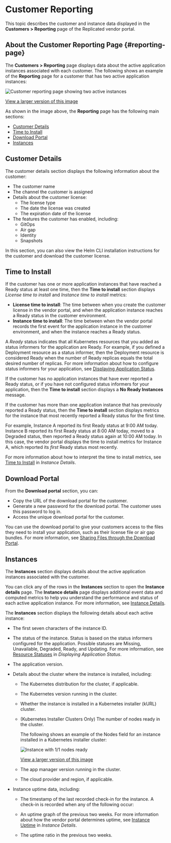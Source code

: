 # Customer Reporting

This topic describes the customer and instance data displayed in the **Customers > Reporting** page of the Replicated vendor portal.

## About the Customer Reporting Page {#reporting-page}

The **Customers > Reporting** page displays data about the active application instances associated with each customer. The following shows an example of the **Reporting** page for a customer that has two active application instances:

![Customer reporting page showing two active instances](/images/customer-reporting-page.png)

[View a larger version of this image](/images/customer-reporting-page.png)

As shown in the image above, the **Reporting** page has the following main sections:
* [Customer Details](#customer-details)
* [Time to Install](#time-to-install)
* [Download Portal](#download-portal)
* [Instances](#instances)

## Customer Details

The customer details section displays the following information about the customer:

* The customer name
* The channel the customer is assigned
* Details about the customer license:
  * The license type
  * The date the license was created
  * The expiration date of the license
* The features the customer has enabled, including:
  * GitOps
  * Air gap
  * Identity
  * Snapshots
  
In this section, you can also view the Helm CLI installation instructions for the customer and download the customer license.

## Time to Install

If the customer has one or more application instances that have reached a Ready status at least one time, then the **Time to install** section displays _License time to install_ and _Instance time to install_ metrics:

* **License time to install**: The time between when you create the customer license in the vendor portal, and when the application instance reaches a Ready status in the customer environment.
* **Instance time to install**: The time between when the vendor portal records the first event for the application instance in the customer environment, and when the instance reaches a Ready status.

A _Ready_ status indicates that all Kubernetes resources that you added as status informers for the application are Ready. For example, if you defined a Deployment resource as a status informer, then the Deployment resource is considered Ready when the number of Ready replicas equals the total desired number of replicas. For more information about how to configure status informers for your application, see [Displaying Application Status](admin-console-display-app-status).

If the customer has no application instances that have ever reported a Ready status, or if you have not configured status informers for your application, then the **Time to install** section displays a **No Ready Instances** message.

If the customer has more than one application instance that has previously reported a Ready status, then the **Time to install** section displays metrics for the instance that most recently reported a Ready status for the first time.

For example, Instance A reported its first Ready status at 9:00 AM today. Instance B reported its first Ready status at 8:00 AM today, moved to a Degraded status, then reported a Ready status again at 10:00 AM today. In this case, the vendor portal displays the time to install metrics for Instance A, which reported its _first_ Ready status most recently.

For more information about how to interpret the time to install metrics, see [Time to Install](instance-insights-details#time-to-install) in _Instance Details_.

## Download Portal

From the **Download portal** section, you can:
* Copy the URL of the download portal for the customer.
* Generate a new password for the download portal. The customer uses this password to log in.
* Access the unique download portal for the customer.

You can use the download portal to give your customers access to the files they need to install your application, such as their license file or air gap bundles. For more information, see [Sharing Files through the Download Portal](releases-sharing-license-install-script#download-portal).

## Instances

The **Instances** section displays details about the active application instances associated with the customer.

You can click any of the rows in the **Instances** section to open the **Instance details** page. The **Instance details** page displays additional event data and computed metrics to help you understand the performance and status of each active application instance. For more information, see [Instance Details](instance-insights-details).

The **Instances** section displays the following details about each active instance:

* The first seven characters of the instance ID.

* The status of the instance. Status is based on the status informers configured for the application. Possible statuses are Missing, Unavailable, Degraded, Ready, and Updating. For more information, see [Resource Statuses](admin-console-display-app-status#resource-statuses) in _Displaying Application Status_. 

* The application version.

* Details about the cluster where the instance is installed, including:

   * The Kubernetes distribution for the cluster, if applicable.
   * The Kubernetes version running in the cluster.
   * Whether the instance is installed in a Kubernetes installer (kURL) cluster.
   * (Kubernetes Installer Clusters Only) The number of nodes ready in the cluster.

     The following shows an example of the Nodes field for an instance installed in a Kubernetes installer cluster:
     
     ![Instance with 1/1 nodes ready](/images/kurl-instance-row.png)

     [View a larger version of this image](/images/kurl-instance-row.png)

   * The app manager version running in the cluster.
   * The cloud provider and region, if applicable.

* Instance uptime data, including:

   * The timestamp of the last recorded check-in for the instance. A check-in is recorded when any of the following occur:
   
      <AppCheckin/>

   * An uptime graph of the previous two weeks. For more information about how the vendor portal determines uptime, see [Instance Uptime](https://docs.replicated.com/vendor/instance-insights-details#instance-uptime) in _Instance Details_.
   * The uptime ratio in the previous two weeks.
